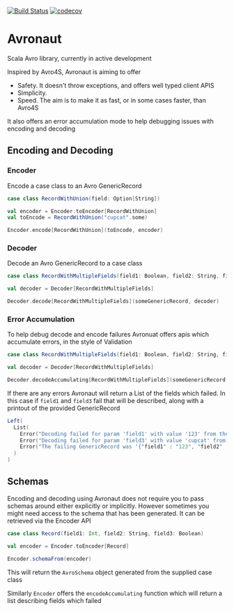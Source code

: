 [![Build Status](https://travis-ci.com/bobbyrauchenberg/avronaut.svg?branch=master)](https://travis-ci.com/bobbyrauchenberg/avronaut)
[![codecov](https://codecov.io/gh/bobbyrauchenberg/avronaut/branch/master/graph/badge.svg)](https://codecov.io/gh/bobbyrauchenberg/avronaut)

# Avronaut

Scala Avro library, currently in active development

Inspired by Avro4S, Avronaut is aiming to offer
 - Safety. It doesn't throw exceptions, and offers well typed client APIS
 - Simplicity.
 - Speed. The aim is to make it as fast, or in some cases faster, than Avro4S

It also offers an error accumulation mode to help debugging issues with encoding and decoding

## Encoding and Decoding

### Encoder

Encode a case class to an Avro GenericRecord

```scala
case class RecordWithUnion(field: Option[String])

val encoder = Encoder.toEncoder[RecordWithUnion]
val toEncode = RecordWithUnion("cupcat".some)

Encoder.encode[RecordWithUnion](toEncode, encoder) 
```

### Decoder

Decode an Avro GenericRecord to a case class

```scala
case class RecordWithMultipleFields(field1: Boolean, field2: String, field3: Int)

val decoder = Decoder[RecordWithMultipleFields]

Decoder.decode[RecordWithMultipleFields](someGenericRecord, decoder) 
```

### Error Accumulation

To help debug decode and encode failures Avronuat offers apis which accumulate errors, in the style of Validation

```scala
case class RecordWithMultipleFields(field1: Boolean, field2: String, field3: Int)

val decoder = Decoder[RecordWithMultipleFields]

Decoder.decodeAccumulating[RecordWithMultipleFields](someGenericRecord, decoder) 
```

If there are any errors Avronaut will return a List of the fields which failed. In this case if `field1` and `field3` fail that will be described, along with a printout of the provided GenericRecord

```scala
Left(
  List(
    Error("Decoding failed for param 'field1' with value '123' from the GenericRecord"),
    Error("Decoding failed for param 'field3' with value 'cupcat' from the GenericRecord"),
    Error("The failing GenericRecord was '{"field1" : "123", "field2" : "cupcat", "field3" : "cupcat"})
  )
)  
```

## Schemas

Encoding and decoding using Avronaut does not require you to pass schemas around either explicitly or implicitly. However sometimes you might need access to the schema that has been generated. It can be retrieved via the Encoder API

```scala
case class Record(field1: Int, field2: String, field3: Boolean)

val encoder = Encoder.toEncoder[Record]

Encoder.schemaFrom(encoder)
```

This will return the `AvroSchema` object generated from the supplied case class




Similarly `Encoder` offers the `encodeAccumulating` function which will return a list describing fields which failed


